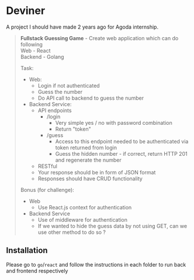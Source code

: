 # Deviner

A project I should have made 2 years ago for Agoda internship.

> **Fullstack Guessing Game** - Create web application which can do following  
> Web - React  
> Backend - Golang
>
> Task:
>
> - Web:
>   - Login if not authenticated
>   - Guess the number
>   - Do API call to backend to guess the number
> - Backend Service:
>   - API endpoints
>     - /login
>       - Very simple yes / no with password combination
>       - Return "token"
>     - /guess
>       - Access to this endpoint needed to be authenticated via token returned from login
>       - Guess the hidden number - if correct, return HTTP 201 and regenerate the number
>   - RESTful
>   - Your response should be in form of JSON format
>   - Responses should have CRUD functionality
>
> Bonus (for challenge):
>
> - Web
>   - Use React.js context for authentication
> - Backend Service
>   - Use of middleware for authentication
>   - If we wanted to hide the guess data by not using GET, can we use other method to do so ?

## Installation

Please go to `go`/`react` and follow the instructions in each folder to run back and frontend respectively
